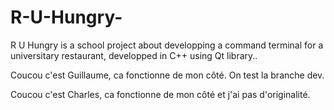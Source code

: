 # R-U-Hungry-
R U Hungry is a school project about developping a command terminal for a universitary restaurant, developped in C++ using Qt library..

Coucou c'est Guillaume, ca fonctionne de mon côté.
On test la branche dev.

Coucou c'est Charles, ca fonctionne de mon côté et j'ai pas d'originalité.
